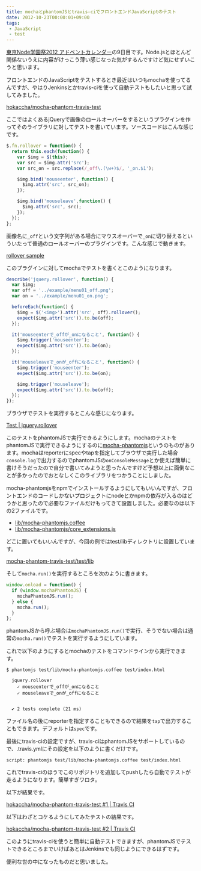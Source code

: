 ```yaml
---
title: mochaとphantomJSとtravis-ciでフロントエンドJavaScriptのテスト
date: 2012-10-23T00:00:01+09:00
tags: 
 - JavaScript
 - test
---
```


[東京Node学園祭2012 アドベントカレンダー](http://atnd.org/events/33022)の9日目です。Node.jsとほとんど関係ないうえに内容がけっこう薄い感じなった気がするんですけど気にせずいこうと思います。

フロントエンドのJavaScriptをテストするとき最近はいつもmochaを使ってるんですが、やはりJenkinsとかtravis-ciを使って自動テストもしたいと思って試してみました。

[hokaccha/mocha-phantom-travis-test](https://github.com/hokaccha/mocha-phantom-travis-test)

ここではよくあるjQueryで画像のロールオーバーをするというプラグインを作ってそのライブラリに対してテストを書いています。ソースコードはこんな感じです。

```javascript
$.fn.rollover = function() {
  return this.each(function() {
    var $img = $(this);
    var src = $img.attr('src');
    var src_on = src.replace(/_off\.(\w+)$/, '_on.$1');

    $img.bind('mouseenter', function() {
      $img.attr('src', src_on);
    });

    $img.bind('mouseleave',function() {
      $img.attr('src', src);
    });
  });
};
```

画像名に`_off`という文字列がある場合にマウスオーバーで`_on`に切り替えるといういたって普通のロールオーバーのプラグインです。こんな感じで動きます。

[rollover sample](http://hokaccha.github.com/mocha-phantom-travis-test/example/)

このプラグインに対してmochaでテストを書くとこのようになります。

```javascript
describe('jquery.rollover', function() {
  var $img;
  var off = '../example/menu01_off.png';
  var on = '../example/menu01_on.png';

  beforeEach(function() {
    $img = $('<img>').attr('src', off).rollover();
    expect($img.attr('src')).to.be(off);
  });

  it('mouseenterで_offが_onになること', function() {
    $img.trigger('mouseenter');
    expect($img.attr('src')).to.be(on);
  });

  it('mouseleaveで_onが_offになること', function() {
    $img.trigger('mouseenter');
    expect($img.attr('src')).to.be(on);

    $img.trigger('mouseleave');
    expect($img.attr('src')).to.be(off);
  });
});
```

ブラウザでテストを実行するとこんな感じになります。

[Test \| jquery.rollover](http://hokaccha.github.com/mocha-phantom-travis-test/test/)

このテストをphantomJSで実行できるようにします。mochaのテストをphantomJSで実行できるようにするのに[mocha-phantomjs](https://github.com/metaskills/mocha-phantomjs)というのものがあります。mochaはreporterにspecやtapを指定してブラウザで実行した場合`console.log`で出力するのでphantomJSの`onConsoleMessage`とか使えば簡単に書けそうだったので自分で書いてみようと思ったんですけど予想以上に面倒なことが多かったのでおとなしくこのライブラリをつかうことにしました。

mocha-phantomjsをnpmでインストールするようにしてもいいんですが、フロントエンドのコードしかないプロジェクトにnodeとかnpmの依存が入るのはどうかと思ったので必要なファイルだけもってきて設置しました。必要なのは以下の2ファイルです。

* [lib/mocha-phantomjs.coffee](https://github.com/metaskills/mocha-phantomjs/blob/master/lib/mocha-phantomjs.coffee)
* [lib/mocha-phantomjs/core_extensions.js](https://github.com/metaskills/mocha-phantomjs/blob/master/lib/mocha-phantomjs/core_extensions.js)

どこに置いてもいいんですが、今回の例ではtest/libディレクトリに設置しています。

[mocha-phantom-travis-test/test/lib](https://github.com/hokaccha/mocha-phantom-travis-test/tree/master/test/lib)

そして`mocha.run()`を実行するところを次のように書きます。

```javascript
window.onload = function() {
  if (window.mochaPhantomJS) {
    mochaPhantomJS.run();
  } else {
    mocha.run();
  }
};
```

phantomJSから呼ぶ場合は`mochaPhantomJS.run()`で実行、そうでない場合は通常の`mocha.run()`でテストを実行するようにしています。

これで以下のようにするとmochaのテストをコマンドラインから実行できます。

    $ phantomjs test/lib/mocha-phantomjs.coffee test/index.html

      jquery.rollover
        ✓ mouseenterで_offが_onになること 
        ✓ mouseleaveで_onが_offになること 


      ✔ 2 tests complete (21 ms)

ファイル名の後にreporterを指定することもできるので結果を`tap`で出力することもできます。デフォルトは`spec`です。

最後にtravis-ciの設定ですが、travis-ciはphantomJSをサポートしているので、.travis.ymlにその設定を以下のように書くだけです。

    script: phantomjs test/lib/mocha-phantomjs.coffee test/index.html

これでtravis-ciのほうでこのリポジトリを追加してpushしたら自動でテストが走るようになります。簡単すぎワロタ。

以下が結果です。

[hokaccha/mocha-phantom-travis-test #1 \| Travis CI](https://travis-ci.org/#!/hokaccha/mocha-phantom-travis-test/builds/2862206)

以下はわざとコケるようにしてみたテストの結果です。

[hokaccha/mocha-phantom-travis-test #2 \| Travis CI](https://travis-ci.org/#!/hokaccha/mocha-phantom-travis-test/builds/2862214)

このようにtravis-ciを使うと簡単に自動テストできますが、phantomJSでテストできるところまでいけばあとはJenkinsでも同じようにできるはずです。

便利な世の中になったものだと思いました。
